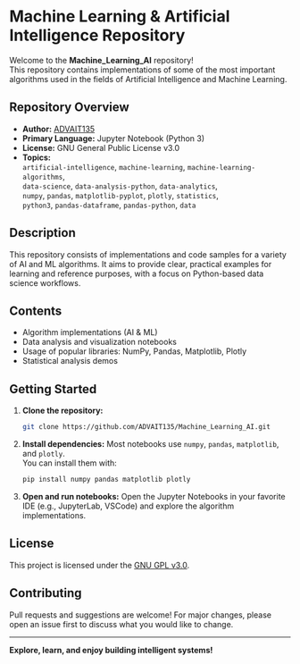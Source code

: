 # Machine Learning & Artificial Intelligence Repository

Welcome to the **Machine_Learning_AI** repository!  
This repository contains implementations of some of the most important algorithms used in the fields of Artificial Intelligence and Machine Learning.

## Repository Overview

- **Author:** [ADVAIT135](https://github.com/ADVAIT135)
- **Primary Language:** Jupyter Notebook (Python 3)
- **License:** GNU General Public License v3.0
- **Topics:**  
  `artificial-intelligence`, `machine-learning`, `machine-learning-algorithms`,  
  `data-science`, `data-analysis-python`, `data-analytics`,  
  `numpy`, `pandas`, `matplotlib-pyplot`, `plotly`, `statistics`,  
  `python3`, `pandas-dataframe`, `pandas-python`, `data`

## Description

This repository consists of implementations and code samples for a variety of AI and ML algorithms. It aims to provide clear, practical examples for learning and reference purposes, with a focus on Python-based data science workflows.

## Contents

- Algorithm implementations (AI & ML)
- Data analysis and visualization notebooks
- Usage of popular libraries: NumPy, Pandas, Matplotlib, Plotly
- Statistical analysis demos

## Getting Started

1. **Clone the repository:**
   ```bash
   git clone https://github.com/ADVAIT135/Machine_Learning_AI.git
   ```
2. **Install dependencies:**
   Most notebooks use `numpy`, `pandas`, `matplotlib`, and `plotly`.  
   You can install them with:
   ```bash
   pip install numpy pandas matplotlib plotly
   ```
3. **Open and run notebooks:**
   Open the Jupyter Notebooks in your favorite IDE (e.g., JupyterLab, VSCode) and explore the algorithm implementations.

## License

This project is licensed under the [GNU GPL v3.0](https://www.gnu.org/licenses/gpl-3.0.html).

## Contributing

Pull requests and suggestions are welcome! For major changes, please open an issue first to discuss what you would like to change.

---

**Explore, learn, and enjoy building intelligent systems!**
